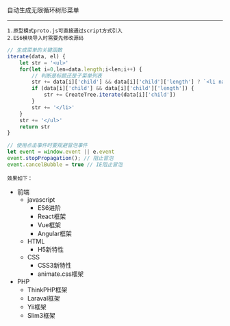 自动生成无限循环树形菜单

--------------
    1.原型模式proto.js可直接通过script方式引入
    2.ES6模块导入时需要先修改源码
```javascript
// 生成菜单的关键函数
iterate(data, el) {
    let str = '<ul>'
    for(let i=0,len=data.length;i<len;i++) {
        // 判断是标题还是子菜单列表
        str += data[i]['child'] && data[i]['child']['length'] ? `<li navTitle showmenu="hide" onclick="showMenu(this)"><div><span>+</span>${data[i]['name']}</div>` : `<li menuactive="unactive" onclick="clickli(this)">${data[i]['name']}`
        if (data[i]['child'] && data[i]['child']['length']) {
            str += CreateTree.iterate(data[i]['child'])
        }
        str += '</li>'
    }
    str += '</ul>'
    return str
}

// 使用点击事件时要规避冒泡事件
let event = window.event || e.event
event.stopPropagation(); // 阻止冒泡
event.cancelBubble = true // IE阻止冒泡
```

    效果如下：
+ 前端<br>
    + javascript<br>
        - ES6进阶<br>
        - React框架<br>
        - Vue框架<br>
        - Angular框架<br>
    + HTML<br>
        - H5新特性<br>
    + CSS<br>
        - CSS3新特性<br>
        - animate.css框架<br>
+ PHP<br>
    + ThinkPHP框架<br>
    + Laraval框架<br>
    + Yii框架<br>
    + Slim3框架<br>
